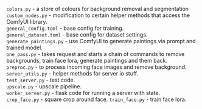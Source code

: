 `colors.py` - a store of colours for background removal and segmentation \
`custom_nodes.py` - modification to certain helper methods that access the ComfyUI library. \
`general_config.toml` - base config for training. \
`general_dataset.toml` - base config for dataset settings. \
`generate_paintings.py` - use ComfyUI to generate paintings via prompt and trained model. \
`one_pass.py` - takes request and starts a chain of commands to remove backgrounds, train face lora, generate paintings and them back. \
`preproc.py` - to process incoming face images and remove background. \
`server_utils.py` - helper methods for server io stuff. \
`test_server.py` - test code. \
`upscale.py` - upscale pipeline. \
`worker_server.py` - flask code for running a server with state. \
`crop_face.py` - square crop around face.
`train_face.py` - train face lora.
